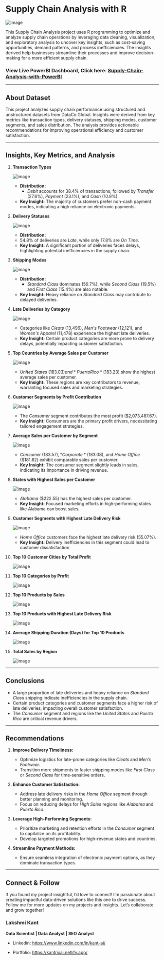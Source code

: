 # Supply Chain Analysis with R 

![image](https://github.com/user-attachments/assets/2e641cbe-368d-4e9b-8fee-b17334dcdcee)

This Supply Chain Analysis project uses R programming to optimize and analyze supply chain operations by leveraging data cleaning, visualization, and exploratory analysis to uncover key insights, such as cost-saving opportunities, demand patterns, and process inefficiencies. The insights derived help businesses streamline their processes and improve decision-making for a more efficient supply chain.

### View Live PowerBI Dashboard, Click here: <a href="https://app.powerbi.com/view?r=eyJrIjoiZWUxYmEyNWUtOWU2Yy00MWIzLThlMTEtZGE0NTRkMmQyNzc1IiwidCI6IjFkMjlkNzM5LTIzY2YtNDMwMS1hNTZlLTU1YzA0ZDg1NGQxOSJ9">Supply-Chain-Analysis-with-PowerBI</a>

---

## **About Dataset**  

This project analyzes supply chain performance using structured and unstructured datasets from DataCo Global. Insights were derived from key metrics like transaction types, delivery statuses, shipping modes, customer segments, and sales distribution. The analysis provides actionable recommendations for improving operational efficiency and customer satisfaction.

---

## **Insights, Key Metrics, and Analysis**

1. **Transaction Types**
   
      ![image](https://github.com/user-attachments/assets/d6aa13bf-effd-4108-84b8-85e5eb1e361f)

   - **Distribution:**  
     - *Debit* accounts for 38.4% of transactions, followed by *Transfer* (27.6%), *Payment* (23.1%), and *Cash* (10.9%).  
   - **Key Insight:** The majority of customers prefer non-cash payment modes, indicating a high reliance on electronic payments.

2. **Delivery Statuses**  

      ![image](https://github.com/user-attachments/assets/95510950-9938-4367-8063-6a0497923658)
      
    - **Distribution:**  
     - 54.8% of deliveries are *Late*, while only 17.8% are *On Time*.  
   - **Key Insight:** A significant portion of deliveries faces delays, highlighting potential inefficiencies in the supply chain.  

3. **Shipping Modes**  

      ![image](https://github.com/user-attachments/assets/820c5297-7985-4aad-84c6-975ac1b266fa)

   - **Distribution:**  
     - *Standard Class* dominates (59.7%), while *Second Class* (19.5%) and *First Class* (15.4%) are also notable.  
   - **Key Insight:** Heavy reliance on *Standard Class* may contribute to delayed deliveries.

4. **Late Deliveries by Category**

      ![image](https://github.com/user-attachments/assets/84097022-f0e8-4724-be62-c95fea1587e1)

   - Categories like *Cleats* (13,496), *Men's Footwear* (12,121), and *Women's Apparel* (11,478) experience the highest late deliveries.  
   - **Key Insight:** Certain product categories are more prone to delivery delays, potentially impacting customer satisfaction.

5. **Top Countries by Average Sales per Customer**  

      ![image](https://github.com/user-attachments/assets/9902cb75-d0af-4e27-9950-f75d50260661)

   - *United States* ($183.03) and *Puerto Rico* ($183.23) show the highest average sales per customer.  
   - **Key Insight:** These regions are key contributors to revenue, warranting focused sales and marketing strategies.

6. **Customer Segments by Profit Contribution**  
         
     ![image](https://github.com/user-attachments/assets/2b51c54b-5231-4036-ab5a-46a3956b52d9)

   - The *Consumer* segment contributes the most profit ($2,073,487.67).  
   - **Key Insight:** Consumers are the primary profit drivers, necessitating tailored engagement strategies.

7. **Average Sales per Customer by Segment**  

    ![image](https://github.com/user-attachments/assets/db90fdba-2fa3-4704-aa3b-1171958404f7)
   
   - *Consumer* ($183.57), *Corporate* ($183.08), and *Home Office* ($181.82) exhibit comparable sales per customer.  
   - **Key Insight:** The consumer segment slightly leads in sales, indicating its importance in driving revenue.

8. **States with Highest Sales per Customer**  

    ![image](https://github.com/user-attachments/assets/cede9890-092a-42dd-bb8f-52017437254a)

   - *Alabama* ($222.55) has the highest sales per customer.  
   - **Key Insight:** Focused marketing efforts in high-performing states like Alabama can boost sales.

9. **Customer Segments with Highest Late Delivery Risk**  

     ![image](https://github.com/user-attachments/assets/48116dcf-0940-4630-8d63-2b9a152958e0)
   
   - *Home Office* customers face the highest late delivery risk (55.07%).  
   - **Key Insight:** Delivery inefficiencies in this segment could lead to customer dissatisfaction.

10. **Top 10 Customer Cities by Total Profit**

     ![image](https://github.com/user-attachments/assets/db0111c3-e805-499e-86c7-7956d6f00bf2)

11. **Top 10 Categories by Profit**

     ![image](https://github.com/user-attachments/assets/612f06ca-87ee-470c-8b4c-cac41b4f2892)

12. **Top 10 Products by Sales**

    ![image](https://github.com/user-attachments/assets/d572c9e9-a23f-4ee4-a70a-e98ef8b7481c)

13. **Top 10 Products with Highest Late Delivery Risk**

    ![image](https://github.com/user-attachments/assets/4260fc6e-bd09-4655-9768-b55f05be3a66)

14. **Average Shipping Duration (Days) for Top 10 Products**

    ![image](https://github.com/user-attachments/assets/f49763eb-6e0a-4588-953f-322135899e18)

15. **Total Sales by Region**

    ![image](https://github.com/user-attachments/assets/d35de527-b4f6-4a88-b080-efda270c36a3)

---

## **Conclusions**

- A large proportion of late deliveries and heavy reliance on *Standard Class* shipping indicate inefficiencies in the supply chain.  
- Certain product categories and customer segments face a higher risk of late deliveries, impacting overall customer satisfaction.  
- The *Consumer* segment and regions like the *United States* and *Puerto Rico* are critical revenue drivers.  

---

## **Recommendations**

1. **Improve Delivery Timeliness:**  
   - Optimize logistics for late-prone categories like *Cleats* and *Men’s Footwear*.  
   - Transition more shipments to faster shipping modes like *First Class* or *Second Class* for time-sensitive orders.  

2. **Enhance Customer Satisfaction:**  
   - Address late delivery risks in the *Home Office* segment through better planning and monitoring.  
   - Focus on reducing delays for *High Sales* regions like *Alabama* and *Puerto Rico*.  

3. **Leverage High-Performing Segments:**  
   - Prioritize marketing and retention efforts in the *Consumer* segment to capitalize on its profitability.  
   - Develop targeted promotions for high-revenue states and countries.  

4. **Streamline Payment Methods:**  
   - Ensure seamless integration of electronic payment options, as they dominate transaction types.  

---

## **Connect & Follow**
If you found my project insightful, I’d love to connect! I’m passionate about creating impactful data-driven solutions like this one to drive success. Follow me for more updates on my projects and insights. Let’s collaborate and grow together!

### **Lakshmi Kant**
**Data Scientist | Data Analyst | SEO Analyst**


* Linkedin: https://www.linkedin.com/in/kant-ai/
  
* Portfolio: https://kantrixai.netlify.app/

